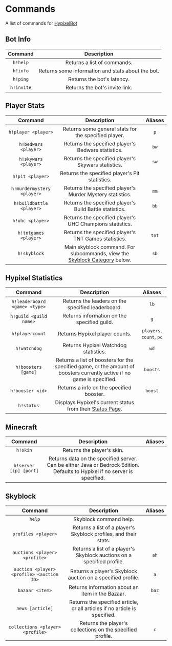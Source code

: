 # Commands
A list of commands for [HypixelBot](https://plun1331.github.io/hypixelbot)

## Bot Info
|Command|Description|
|:---:|:---:|
|`h!help`|Returns a list of commands.|
|`h!info`|Returns some information and stats about the bot.|
|`h!ping`|Returns the bot's latency.|
|`h!invite`|Returns the bot's invite link.|

## Player Stats
|Command|Description|Aliases|
|:---:|:---:|:---:|
|`h!player <player>`|Returns some general stats for the specified player.|`p`|
|`h!bedwars <player>`|Returns the specified player's Bedwars statistics.|`bw`|
|`h!skywars <player>`|Returns the specified player's Skywars statistics.|`sw`|
|`h!pit <player>`|Returns the specified player's Pit statistics.||
|`h!murdermystery <player>`|Returns the specified player's Murder Mystery statistics.|`mm`|
|`h!buildbattle <player>`|Returns the specified player's Build Battle statistics.|`bb`|
|`h!uhc <player>`|Returns the specified player's UHC Champions statistics.||
|`h!tntgames <player>`|Returns the specified player's TNT Games statistics.|`tnt`|
|`h!skyblock`|Main skyblock command. For subcommands, view the [Skyblock Category](#skyblock) below.|`sb`|

## Hypixel Statistics
|Command|Description|Aliases|
|:---:|:---:|:---:|
|`h!leaderboard <game> <type>`|Returns the leaders on the specified leaderboard.|`lb`|
|`h!guild <guild name>`|Returns information on the specified guild.|`g`|
|`h!playercount`|Returns Hypixel player counts.|`players`, `count`, `pc`|
|`h!watchdog`|Returns Hypixel Watchdog statistics.|`wd`|
|`h!boosters [game]`|Returns a list of boosters for the specified game, or the amount of boosters currently active if no game is specified.|`boosts`|
|`h!booster <id>`|Returns a info on the specified booster.|`boost`|
|`h!status`|Displays Hypixel's current status from their [Status Page](https://status.hypixel.net).||

## Minecraft
|Command|Description|Aliases|
|:---:|:---:|:---:|
|`h!skin`|Returns the player's skin.||
|`h!server [ip] [port]`|Returns data on the specified server. Can be either Java or Bedrock Edition. Defaults to Hypixel if no server is specified.||

## Skyblock
|Command|Description|Aliases|
|:---:|:---:|:---:|
|`help`|Skyblock command help.||
|`profiles <player>`|Returns a list of a player's Skyblock profiles, and their stats.||
|`auctions <player> <profile>`|Returns a list of a player's Skyblock auctions on a specified profile.|`ah`|
|`auction <player> <profile> <auction ID>`|Returns a player's Skyblock auction on a specified profile.|`a`|
|`bazaar <item>`|Returns information about an item in the Bazaar.|`baz`|
|`news [article]`|Returns the specified article, or all articles if no article is specified.||
|`collections <player> <profile>`|Returns the player's collections on the specified profile.|`c`|
